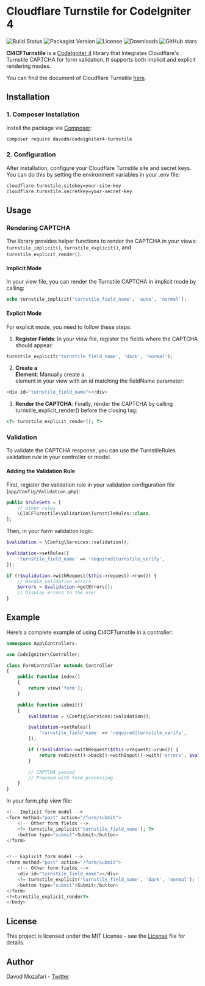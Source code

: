 # Cloudflare Turnstile for CodeIgniter 4
![Build Status](https://github.com/davodm/codeigniter4-turnstile/actions/workflows/main.yml/badge.svg)
![Packagist Version](https://img.shields.io/packagist/v/davodm/codeigniter4-turnstile)
![License](https://img.shields.io/github/license/davodm/codeigniter4-turnstile)
![Downloads](https://img.shields.io/packagist/dt/davodm/codeigniter4-turnstile)
![GitHub stars](https://img.shields.io/github/stars/davodm/codeigniter4-turnstile?style=social)

**CI4CFTurnstile** is a [CodeIgniter 4](https://github.com/codeigniter4/CodeIgniter4) library that integrates Cloudflare's Turnstile CAPTCHA for form validation. It supports both implicit and explicit rendering modes.

You can find the document of Cloudflare Turnstile [here](https://developers.cloudflare.com/turnstile/get-started/client-side-rendering/).

## Installation
### 1. Composer Installation
Install the package via [Composer](https://getcomposer.org/):

```bash
composer require davodm/codeigniter4-turnstile
```
### 2. Configuration
After installation, configure your Cloudflare Turnstile site and secret keys. You can do this by setting the environment variables in your .env file:

```bash
cloudflare.turnstile.sitekey=your-site-key
cloudflare.turnstile.secretkey=your-secret-key
```

## Usage

### Rendering CAPTCHA

The library provides helper functions to render the CAPTCHA in your views: `turnstile_implicit()`, `turnstile_explicit()`, and `turnstile_explicit_render()`.


#### Implicit Mode
In your view file, you can render the Turnstile CAPTCHA in implicit mode by calling:

```php
echo turnstile_implicit('turnstile_field_name', 'auto', 'normal');
```

#### Explicit Mode

For explicit mode, you need to follow these steps:

1. **Register Fields**: In your view file, register the fields where the CAPTCHA should appear:

```php
turnstile_explicit('turnstile_field_name', 'dark', 'normal');
```

2. **Create a <div> Element**: Manually create a <div> element in your view with an id matching the fieldName parameter:

```php
<div id="turnstile_field_name"></div>
```

3. **Render the CAPTCHA**: Finally, render the CAPTCHA by calling turnstile_explicit_render() before the closing </body> tag:

```php
<?= turnstile_explicit_render(); ?>
```

### Validation
To validate the CAPTCHA response, you can use the TurnstileRules validation rule in your controller or model.

#### Adding the Validation Rule
First, register the validation rule in your validation configuration file (`app/Config/Validation.php`):

```php
public $ruleSets = [
    // other rules
    \CI4CFTurnstile\Validation\TurnstileRules::class,
];
```

Then, in your form validation logic:

```php
$validation = \Config\Services::validation();

$validation->setRules([
    'turnstile_field_name' => 'required|turnstile_verify',
]);

if (!$validation->withRequest($this->request)->run()) {
    // Handle validation errors
    $errors = $validation->getErrors();
    // Display errors to the user
}
```

## Example
Here’s a complete example of using CI4CFTurnstile in a controller:

```php
namespace App\Controllers;

use CodeIgniter\Controller;

class FormController extends Controller
{
    public function index()
    {
        return view('form');
    }

    public function submit()
    {
        $validation = \Config\Services::validation();

        $validation->setRules([
            'turnstile_field_name' => 'required|turnstile_verify',
        ]);

        if (!$validation->withRequest($this->request)->run()) {
            return redirect()->back()->withInput()->with('errors', $validation->getErrors());
        }

        // CAPTCHA passed
        // Proceed with form processing
    }
}
```
In your form.php view file:

```php
<!-- Implicit form model -->
<form method="post" action="/form/submit">
    <!-- Other form fields -->
    <?= turnstile_implicit('turnstile_field_name'); ?>
    <button type="submit">Submit</button>
</form>


<!-- Explicit form model -->
<form method="post" action="/form/submit">
    <!-- Other form fields -->
    <div id="turnstile_field_name"></div>
    <?= turnstile_explicit('turnstile_field_name', 'dark', 'normal'); ?>
    <button type="submit">Submit</button>
</form>
<?=turnstile_explicit_render?>
</body>
```

## License
This project is licensed under the MIT License - see the [License](./License) file for details.


## Author
Davod Mozafari - [Twitter](https://twitter.com/davodmozafari)
